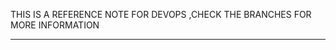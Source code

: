 THIS IS A REFERENCE NOTE FOR DEVOPS ,CHECK THE BRANCHES FOR MORE INFORMATION

----------------------------------------------------------------------------


